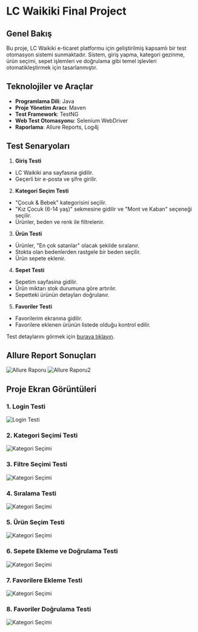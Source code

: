 # LC Waikiki Final Project

## Genel Bakış
Bu proje, LC Waikiki e-ticaret platformu için geliştirilmiş kapsamlı bir test otomasyon sistemi sunmaktadır. Sistem, giriş yapma, kategori gezinme, ürün seçimi, sepet işlemleri ve doğrulama gibi temel işlevleri otomatikleştirmek için tasarlanmıştır.

## Teknolojiler ve Araçlar
- **Programlama Dili**: Java
- **Proje Yönetim Aracı**: Maven
- **Test Framework**: TestNG
- **Web Test Otomasyonu**: Selenium WebDriver
- **Raporlama**: Allure Reports, Log4j

## Test Senaryoları
1. **Giriş Testi**

- LC Waikiki ana sayfasına gidilir.
- Geçerli bir e-posta ve şifre girilir.
  
2. **Kategori Seçim Testi**

- "Çocuk & Bebek" kategorisini seçilir.
- "Kız Çocuk (6-14 yaş)" sekmesine gidilir ve "Mont ve Kaban" seçeneği seçilir.
- Ürünler, beden ve renk ile filtrelenir.

3. **Ürün Testi**

- Ürünler, "En çok satanlar" olacak şekilde sıralanır.
- Stokta olan bedenlerden rastgele bir beden seçilir.
- Ürün sepete eklenir.

4. **Sepet Testi**

- Sepetim sayfasina gidilir.
- Ürün miktarı stok durumuna göre artırılır. 
- Sepetteki ürünün detayları doğrulanır.

5. **Favoriler Testi**

- Favorilerim ekranına gidilir.
- Favorilere eklenen ürünün listede olduğu kontrol edilir.	

Test detaylarını görmek için [buraya tıklayın](.LCWTestCase.pdf).


## Allure Report Sonuçları
![Allure Raporu](screenshots/allureReport.png)
![Allure Raporu2](screenshots/allureReports2.png)

## Proje Ekran Görüntüleri

### 1. Login Testi
![Login Testi](screenshots/loginTest.png)

### 2. Kategori Seçimi Testi
![Kategori Seçimi](screenshots/category-selection.png)

### 3. Filtre Seçimi Testi
![Kategori Seçimi](screenshots/productActions.png)

### 4. Sıralama Testi
![Kategori Seçimi](screenshots/productActionsSorting.png)

### 5. Ürün Seçim Testi
![Kategori Seçimi](screenshots/productActionsSelectSize.png)

### 6. Sepete Ekleme ve Doğrulama Testi
![Kategori Seçimi](screenshots/cartVerification.png)

### 7. Favorilere Ekleme Testi
![Kategori Seçimi](screenshots/addFavorites.png)

### 8. Favoriler Doğrulama Testi
![Kategori Seçimi](screenshots/favoritesPage.png)




